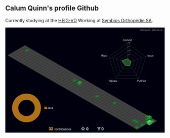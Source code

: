 ## Calum Quinn's profile Github
   Currently studying at the [HEIG-VD](https://heig-vd.ch/)
   Working at [Symbios Orthopédie SA](symbios.ch).

![](./profile-3d-contrib/profile-night-green.svg)

